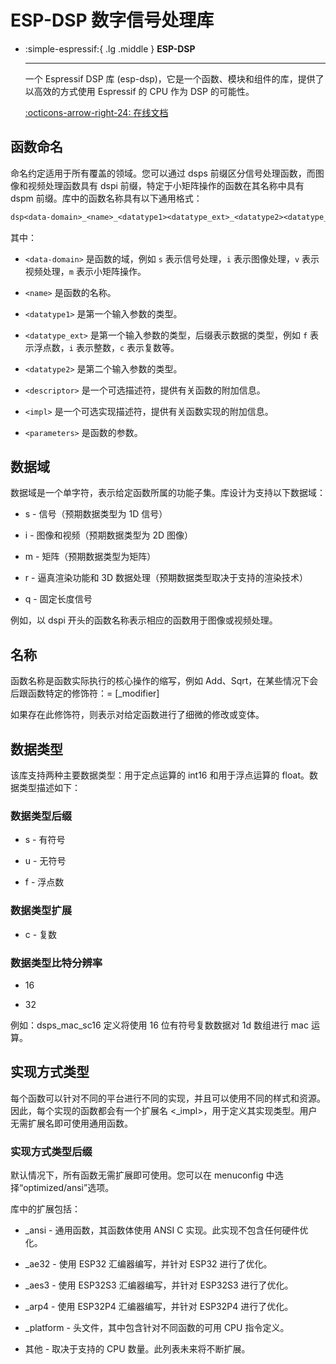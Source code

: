 # ESP-DSP 数字信号处理库

<div class="grid cards" markdown>

-   :simple-espressif:{ .lg .middle } __ESP-DSP__

    ---

    一个 Espressif DSP 库 (esp-dsp)，它是一个函数、模块和组件的库，提供了以高效的方式使用 Espressif 的 CPU 作为 DSP 的可能性。

    [:octicons-arrow-right-24: <a href="https://docs.espressif.com/projects/esp-dsp/en/latest/esp32/index.html" target="_blank"> 在线文档 </a>](#)

</div>

## 函数命名

命名约定适用于所有覆盖的领域。您可以通过 dsps 前缀区分信号处理函数，而图像和视频处理函数具有 dspi 前缀，特定于小矩阵操作的函数在其名称中具有 dspm 前缀。库中的函数名称具有以下通用格式：

```txt
dsp<data-domain>_<name>_<datatype1><datatype_ext>_<datatype2><datatype_ext>[_<descriptor>]<_impl>(<parameters>);
```

其中：

-   `<data-domain>` 是函数的域，例如 `s` 表示信号处理，`i` 表示图像处理，`v` 表示视频处理，`m` 表示小矩阵操作。
  
-   `<name>` 是函数的名称。

-   `<datatype1>` 是第一个输入参数的类型。

-   `<datatype_ext>` 是第一个输入参数的类型，后缀表示数据的类型，例如 `f` 表示浮点数，`i` 表示整数，`c` 表示复数等。

-   `<datatype2>` 是第二个输入参数的类型。

-   `<descriptor>` 是一个可选描述符，提供有关函数的附加信息。

-   `<impl>` 是一个可选实现描述符，提供有关函数实现的附加信息。

-   `<parameters>` 是函数的参数。

## 数据域

数据域是一个单字符，表示给定函数所属的功能子集。库设计为支持以下数据域：

- s - 信号（预期数据类型为 1D 信号）

- i - 图像和视频（预期数据类型为 2D 图像）

- m - 矩阵（预期数据类型为矩阵）

- r - 逼真渲染功能和 3D 数据处理（预期数据类型取决于支持的渲染技术）

- q - 固定长度信号

例如，以 dspi 开头的函数名称表示相应的函数用于图像或视频处理。

## 名称

函数名称是函数实际执行的核心操作的缩写，例如 Add、Sqrt，在某些情况下会后跟函数特定的修饰符：= [_modifier]

如果存在此修饰符，则表示对给定函数进行了细微的修改或变体。

## 数据类型

该库支持两种主要数据类型：用于定点运算的 int16 和用于浮点运算的 float。数据类型描述如下：

### 数据类型后缀

- s - 有符号

- u - 无符号

- f - 浮点数

### 数据类型扩展

- c - 复数

### 数据类型比特分辨率

- 16

- 32

例如：dsps_mac_sc16 定义将使用 16 位有符号复数数据对 1d 数组进行 m​​ac 运算。

## 实现方式类型

每个函数可以针对不同的平台进行不同的实现，并且可以使用不同的样式和资源。因此，每个实现的函数都会有一个扩展名 <_impl>，用于定义其实现类型。用户无需扩展名即可使用通用函数。

### 实现方式类型后缀

默认情况下，所有函数无需扩展即可使用。您可以在 menuconfig 中选择“optimized/ansi”选项。

库中的扩展包括：

- _ansi - 通用函数，其函数体使用 ANSI C 实现。此实现不包含任何硬件优化。

- _ae32 - 使用 ESP32 汇编器编写，并针对 ESP32 进行了优化。

- _aes3 - 使用 ESP32S3 汇编器编写，并针对 ESP32S3 进行了优化。

- _arp4 - 使用 ESP32P4 汇编器编写，并针对 ESP32P4 进行了优化。

- _platform - 头文件，其中包含针对不同函数的可用 CPU 指令定义。

- 其他 - 取决于支持的 CPU 数量。此列表未来将不断扩展。